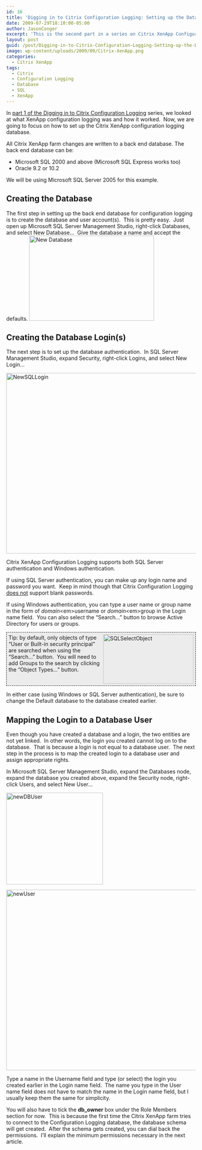 ```yaml
---
id: 16
title: 'Digging in to Citrix Configuration Logging: Setting up the Database'
date: 2009-07-29T18:10:00-05:00
author: JasonConger
excerpt: 'This is the second part in a series on Citrix XenApp Configuration Logging.  When Citrix XenApp Configuration Logging is enabled, all changes are written to a back end database.  In this part, we will look at the details of how to create the database, logins, and users.'
layout: post
guid: /post/Digging-in-to-Citrix-Configuration-Logging-Setting-up-the-Database.aspx
image: wp-content/uploads/2009/09/Citrix-XenApp.png
categories:
  - Citrix XenApp
tags:
  - Citrix
  - Configuration Logging
  - Database
  - SQL
  - XenApp
---
```

In <a href="http://www.jasonconger.com/post/Digging-in-to-Citrix-Configuration-Logging-Part-1.aspx">part 1 of the Digging in to Citrix Configuration Logging</a> series, we looked at what XenApp configuration logging was and how it worked.&nbsp; Now, we are going to focus on how to set up the Citrix XenApp configuration logging database.

All Citrix XenApp farm changes are written to a back end database. The back end database can be:
<ul>
	<li>Microsoft SQL 2000 and above (Microsoft SQL Express works too)</li>
	<li>Oracle 9.2 or 10.2&nbsp;</li>
</ul>
We will be using Microsoft SQL Server 2005 for this example.
<h2>Creating the Database</h2>
The first step in setting up the back end database for configuration logging is to create the database and user account(s).&nbsp; This is pretty easy.&nbsp; Just open up Microsoft SQL Server Management Studio, right-click Databases, and select New Database…&nbsp; Give the database a name and accept the defaults.

<img title="New Database" src="http://www.jasonconger.com/images/articleImages/newdatabase.png" alt="New Database" width="332" height="226" />
<h2>Creating the Database Login(s)</h2>
The next step is to set up the database authentication.&nbsp; In SQL Server Management Studio, expand Security, right-click Logins, and select New Login…

<a href="http://www.jasonconger.com/images/articleImages/NewSQLLogin.png" target="_blank"><img style="display: inline; border-width: 0px;" title="NewSQLLogin" src="http://www.jasonconger.com/images/articleImages/NewSQLLogin_thumb.png" border="0" alt="NewSQLLogin" width="535" height="480" /></a>

Citrix XenApp Configuration Logging supports both SQL Server authentication and Windows authentication.

If using SQL Server authentication, you can make up any login name and password you want.&nbsp; Keep in mind though that Citrix Configuration Logging <span style="text-decoration: underline;">does not</span> support blank passwords.

If using Windows authentication, you can type a user name or group name in the form of <em>domain</em>\<em>username</em> or <em>domain</em>\<em>group </em>in the Login name field.&nbsp; You can also select the “Search…” button to browse Active Directory for users or groups.
<p style="background: #ececec; height: 131px; border: #000 1px dashed; padding: 5px;"><a href="http://www.jasonconger.com/images/articleImages/SQLSelectObject.png"><img style="float: right; border-width: 0px;" title="SQLSelectObject" src="http://www.jasonconger.com/images/articleImages/SQLSelectObject_thumb.png" border="0" alt="SQLSelectObject" width="240" height="131" /></a> Tip: by default, only objects of type “User or Built-in security principal” are searched when using the “Search…” button.&nbsp; You will need to add Groups to the search by clicking the “Object Types…” button.</p>
In either case (using Windows or SQL Server authentication), be sure to change the Default database to the database created earlier.
<h2>Mapping the Login to a Database User</h2>
Even though you have created a database and a login, the two entities are not yet linked.&nbsp; In other words, the login you created cannot log on to the database.&nbsp; That is because a login is not equal to a database user.&nbsp; The next step in the process is to map the created login to a database user and assign appropriate rights.&nbsp;

In Microsoft SQL Server Management Studio, expand the Databases node, expand the database you created above, expand the Security node, right-click Users, and select New User…

<a href="http://www.jasonconger.com/images/articleImages/newDBUser.png"><img style="display: inline; border-width: 0px;" title="newDBUser" src="http://www.jasonconger.com/images/articleImages/newDBUser_thumb.png" border="0" alt="newDBUser" width="257" height="244" /></a> <a href="http://www.jasonconger.com/images/articleImages/newUser_1.png"></a>

<img style="display: inline; border: 0px;" title="newUser" src="http://www.jasonconger.com/images/articleImages/newUser_thumb_1.png" border="0" alt="newUser" width="535" height="480" />

Type a name in the Username field and type (or select) the login you created earlier in the Login name field.&nbsp; The name you type in the User name field does not have to match the name in the Login name field, but I usually keep them the same for simplicity.

You will also have to tick the <strong>db_owner</strong> box under the Role Members section for now.&nbsp; This is because the first time the Citrix XenApp farm tries to connect to the Configuration Logging database, the database schema will get created.&nbsp; After the schema gets created, you can dial back the permissions.&nbsp; I’ll explain the minimum permissions necessary in the next article.
